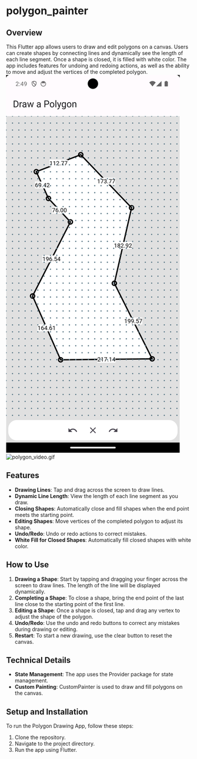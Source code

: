 # polygon_painter

## Overview

This Flutter app allows users to draw and edit polygons on a canvas. Users can create shapes by connecting lines and dynamically see the length of each line segment.
Once a shape is closed, it is filled with white color. The app includes features for undoing and redoing actions, as well as the ability to move and adjust the vertices of the completed polygon.
![Screenshot_20240325_144933.png](Screenshot_20240325_144933.png)
![polygon_video.gif](polygon_video.gif)
## Features

- **Drawing Lines**: Tap and drag across the screen to draw lines.
- **Dynamic Line Length**: View the length of each line segment as you draw.
- **Closing Shapes**: Automatically close and fill shapes when the end point meets the starting point.
- **Editing Shapes**: Move vertices of the completed polygon to adjust its shape.
- **Undo/Redo**: Undo or redo actions to correct mistakes.
- **White Fill for Closed Shapes**: Automatically fill closed shapes with white color.

## How to Use

1. **Drawing a Shape**: Start by tapping and dragging your finger across the screen to draw lines. The length of the line will be displayed dynamically.
2. **Completing a Shape**: To close a shape, bring the end point of the last line close to the starting point of the first line.
3. **Editing a Shape**: Once a shape is closed, tap and drag any vertex to adjust the shape of the polygon.
4. **Undo/Redo**: Use the undo and redo buttons to correct any mistakes during drawing or editing.
5. **Restart**: To start a new drawing, use the clear button to reset the canvas.

## Technical Details

- **State Management**: The app uses the Provider package for state management.
- **Custom Painting**: CustomPainter is used to draw and fill polygons on the canvas.

## Setup and Installation

To run the Polygon Drawing App, follow these steps:

1. Clone the repository.
2. Navigate to the project directory.
3. Run the app using Flutter.